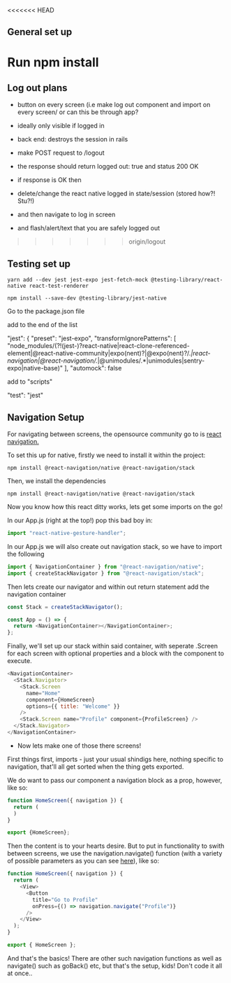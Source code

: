 <<<<<<< HEAD
## General set up

Run npm install
=======
## Log out plans

- button on every screen (i.e make log out component and import on every screen/ or can this be through app?
- ideally only visible if logged in

- back end: destroys the session in rails

- make POST request to /logout
- the response should return logged out: true and status 200 OK
- if response is OK then
- delete/change the react native logged in state/session (stored how?! Stu?!)
- and then navigate to log in screen
- and flash/alert/text that you are safely logged out
>>>>>>> origin/logout

## Testing set up

```
yarn add --dev jest jest-expo jest-fetch-mock @testing-library/react-native react-test-renderer

npm install --save-dev @testing-library/jest-native
```

Go to the package.json file

add to the end of the list

"jest": {
"preset": "jest-expo",
"transformIgnorePatterns": [
"node_modules/(?!(jest-)?react-native|react-clone-referenced-element|@react-native-community|expo(nent)?|@expo(nent)?/.*|react-navigation|@react-navigation/.*|@unimodules/.*|unimodules|sentry-expo|native-base)"
],
"automock": false

add to "scripts"

"test": "jest"

## Navigation Setup

For navigating between screens, the opensource community go to is <a href="https://reactnavigation.org/">react navigation.</a>

To set this up for native, firstly we need to install it within the project:

```
npm install @react-navigation/native @react-navigation/stack
```

Then, we install the dependencies

```
npm install @react-navigation/native @react-navigation/stack
```

Now you know how this react ditty works, lets get some imports on the go!

In our App.js (right at the top!) pop this bad boy in:

```javascript
import "react-native-gesture-handler";
```

In our App.js we will also create out navigation stack, so we have to import the following

```javascript
import { NavigationContainer } from "@react-navigation/native";
import { createStackNavigator } from "@react-navigation/stack";
```

Then lets create our navigator and within out return statement add the navigation container

```javascript
const Stack = createStackNavigator();

const App = () => {
  return <NavigationContainer></NavigationContainer>;
};
```

Finally, we'll set up our stack within said container, with seperate .Screen for each screen with optional properties and a block with the component to execute.

```javascript
<NavigationContainer>
  <Stack.Navigator>
    <Stack.Screen
      name="Home"
      component={HomeScreen}
      options={{ title: "Welcome" }}
    />
    <Stack.Screen name="Profile" component={ProfileScreen} />
  </Stack.Navigator>
</NavigationContainer>
```

- Now lets make one of those there screens!

First things first, imports - just your usual shindigs here, nothing specific to navigation, that'll all get sorted when the thing gets exported.

We do want to pass our component a navigation block as a prop, however, like so:

```javascript
function HomeScreen({ navigation }) {
  return (
  )
}

export {HomeScreen};
```

Then the content is to your hearts desire. But to put in functionality to swith between screens, we use the navigation.navigate() function (with a variety of possible parameters as you can see <a href="https://reactnavigation.org/docs/params">here</a>), like so:

```javascript
function HomeScreen({ navigation }) {
  return (
    <View>
      <Button
        title="Go to Profile"
        onPress={() => navigation.navigate("Profile")}
      />
    </View>
  );
}

export { HomeScreen };
```

And that's the basics! There are other such navigation functions as well as navigate() such as goBack() etc, but that's the setup, kids! Don't code it all at once..
